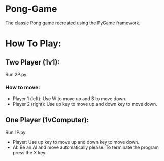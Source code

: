 # Pong-Game
The classic Pong game recreated using the PyGame framework.

# How To Play:
 ## Two Player (1v1):
  Run 2P.py
  ### How to move:
   - Player 1 (left): Use W to move up and S to move down.
   - Player 2 (right): Use up key to move up and down key to move down.
 ## One Player (1vComputer):
  Run 1P.py
  - Player: Use up key to move up and down key to move down.
  - AI: Be an AI and move automatically please.
To terminate the program press the X key.
